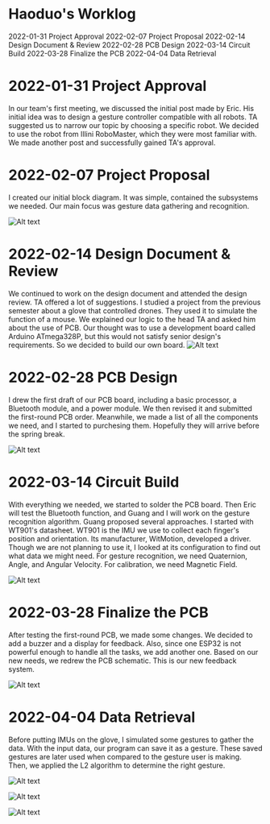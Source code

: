 # Haoduo's Worklog
2022-01-31 	Project Approval
2022-02-07 	Project Proposal
2022-02-14 	Design Document & Review
2022-02-28 	PCB Design
2022-03-14 	Circuit Build
2022-03-28 	Finalize the PCB
2022-04-04	Data Retrieval


# 2022-01-31 	Project Approval
In our team's first meeting, we discussed the initial post made by Eric. His initial idea was to design a gesture controller compatible with all robots. TA suggested us to narrow our topic by choosing a specific robot. We decided to use the robot from Illini RoboMaster, which they were most familiar with. We made another post and successfully gained TA's approval.

# 2022-02-07 	Project Proposal
I created our initial block diagram. It was simple, contained the subsystems we needed. Our main focus was gesture data gathering and recognition. 

![Alt text](https://github.com/IlliniGRC/GestureRobotController/blob/main/notebook/haoduo/block_diagram.png)

# 2022-02-14 	Design Document & Review
We continued to work on the design document and attended the design review. TA offered a lot of suggestions. I studied a project from the previous semester about a glove that controlled drones. They used it to simulate the function of a mouse. We explained our logic to the head TA and asked him about the use of PCB. Our thought was to use a development board called Arduino ATmega328P, but this would not satisfy senior design's requirements. So we decided to build our own board.
![Alt text]()

# 2022-02-28 	PCB Design
I drew the first draft of our PCB board, including a basic processor, a Bluetooth module, and a power module. We then revised it and submitted the first-round PCB order. Meanwhile, we made a list of all the components we need, and I started to purchesing them. Hopefully they will arrive before the spring break.

![Alt text](https://github.com/IlliniGRC/GestureRobotController/blob/main/notebook/haoduo/pcb.png)

# 2022-03-14 	Circuit Build
With everything we needed, we started to solder the PCB board. Then Eric will test the Bluetooth function, and Guang and I will work on the gesture recognition algorithm. Guang proposed several approaches. I started with WT901's datasheet. WT901 is the IMU we use to collect each finger's position and orientation. Its manufacturer, WitMotion, developed a driver. Though we are not planning to use it, I looked at its configuration to find out what data we might need. For gesture recognition, we need Quaternion, Angle, and Angular Velocity. For calibration, we need Magnetic Field.

![Alt text](https://github.com/IlliniGRC/GestureRobotController/blob/main/notebook/haoduo/WT901_Driver.png)

# 2022-03-28 	Finalize the PCB
After testing the first-round PCB, we made some changes. We decided to add a buzzer and a display for feedback. Also, since one ESP32 is not powerful enough to handle all the tasks, we add another one. Based on our new needs, we redrew the PCB schematic. This is our new feedback system.

![Alt text](https://github.com/IlliniGRC/GestureRobotController/blob/main/notebook/haoduo/feedback.png)

# 2022-04-04	Data Retrieval
Before putting IMUs on the glove, I simulated some gestures to gather the data. With the input data, our program can save it as a gesture. These saved gestures are later used when compared to the gesture user is making. Then, we applied the L2 algorithm to determine the right gesture.

![Alt text](https://github.com/IlliniGRC/GestureRobotController/blob/main/notebook/haoduo/code.png)

![Alt text](https://github.com/IlliniGRC/GestureRobotController/blob/main/notebook/haoduo/dataset.png)

![Alt text](https://github.com/IlliniGRC/GestureRobotController/blob/main/notebook/haoduo/L2.png)

